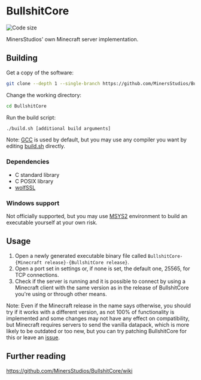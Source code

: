# BullshitCore

![Code size](https://img.shields.io/github/languages/code-size/MinersStudios/BullshitCore?style=flat-square)

MinersStudios' own Minecraft server implementation.

## Building

Get a copy of the software:

```sh
git clone --depth 1 --single-branch https://github.com/MinersStudios/BullshitCore.git
```

Change the working directory:

```sh
cd BullshitCore
```

Run the build script:

```sh
./build.sh [additional build arguments]
```

Note: [GCC](https://gcc.gnu.org) is used by default, but you may use any
compiler you want by editing [build.sh](build.sh) directly.

### Dependencies

- C standard library
- C POSIX library
- [wolfSSL](https://www.wolfssl.com)

### Windows support

Not officially supported, but you may use [MSYS2](https://www.msys2.org)
environment to build an executable yourself at your own risk.

## Usage

1. Open a newly generated executable binary file called
`BullshitCore-{Minecraft release}-{BullshitCore release}`.
2. Open a port set in settings or, if none is set, the default one, 25565, for
TCP connections.
3. Check if the server is running and it is possible to connect by using a
Minecraft client with the same version as in the release of BullshitCore you're using or
through other means.

Note: Even if the Minecraft release in the name says otherwise, you should try if it works with a different version, as not 100% of functionality is implemented and some changes may not have any effect on compatibility, but Minecraft requires servers to send the vanilla datapack, which is more likely to be outdated or too new, but you can try patching BullshitCore for this or leave an [issue](https://github.com/MinersStudios/BullshitCore/issues).

## Further reading

https://github.com/MinersStudios/BullshitCore/wiki
